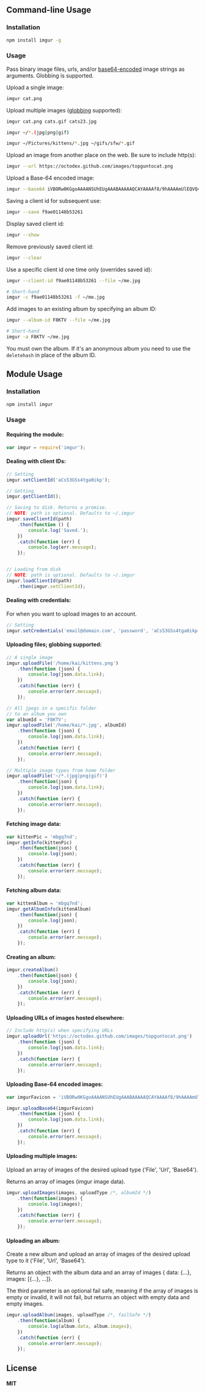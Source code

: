 ## Command-line Usage

### Installation

```bash
npm install imgur -g
```

### Usage

Pass binary image files, urls, and/or [base64-encoded](http://en.wikipedia.org/wiki/Base64) image strings as arguments. Globbing is supported.

Upload a single image:

```bash
imgur cat.png
```

Upload multiple images ([globbing](http://en.wikipedia.org/wiki/Glob_(programming)) supported):

```bash
imgur cat.png cats.gif cats23.jpg

imgur ~/*.(jpg|png|gif)

imgur ~/Pictures/kittens/*.jpg ~/gifs/sfw/*.gif
```

Upload an image from another place on the web. Be sure to include http(s):

```bash
imgur --url https://octodex.github.com/images/topguntocat.png
```

Upload a Base-64 encoded image:

```bash
imgur --base64 iVBORw0KGgoAAAANSUhEUgAAABAAAAAQCAYAAAAf8/9hAAAAmUlEQVQ4je2TsQ3CMBBFnxMa08WR2IQKJskIUNwMZAcYwWIQMs65JCUpEEIYW4pJy6v+6e6+/hVnnGsAzsCBMi7AsbbW/rIMsAU2xrnmkeruuzW7zgIw+JGbv6fGQpWzfy3HOsJlDQY/AlCv3jpF9oS5ZBOICKoB1YCIlCdQDR9127qyBHP5Gyw3CBXPr/qi709JHXE1S995AsqoJu8x78GsAAAAAElFTkSuQmCC
```

Saving a client id for subsequent use:

```bash
imgur --save f9ae01148b53261
```

Display saved client id:

```bash
imgur --show
```

Remove previously saved client id:

```bash
imgur --clear
```

Use a specific client id one time only (overrides saved id):

```bash
imgur --client-id f9ae01148b53261 --file ~/me.jpg

# Short-hand
imgur -c f9ae01148b53261 -f ~/me.jpg
```

Add images to an existing album by specifying an album ID:

```bash
imgur --album-id F8KTV --file ~/me.jpg

# Short-hand
imgur -a F8KTV ~/me.jpg
```

You must own the album. If it's an anonymous album you need to use the `deletehash` in place of the album ID.

## Module Usage

### Installation

```bash
npm install imgur
```

### Usage

#### Requiring the module:

```javascript
var imgur = require('imgur');
```

#### Dealing with client IDs:

```javascript
// Setting
imgur.setClientId('aCs53GSs4tga0ikp');

// Getting
imgur.getClientId();

// Saving to disk. Returns a promise.
// NOTE: path is optional. Defaults to ~/.imgur
imgur.saveClientId(path)
    .then(function () {
        console.log('Saved.');
    })
    .catch(function (err) {
        console.log(err.message);
    });


// Loading from disk
// NOTE: path is optional. Defaults to ~/.imgur
imgur.loadClientId(path)
    .then(imgur.setClientId);
```

#### Dealing with credentials:

For when you want to upload images to an account.

```javascript
// Setting
imgur.setCredentials('email@domain.com', 'password', 'aCs53GSs4tga0ikp');

```

#### Uploading files; globbing supported:

```javascript
// A single image
imgur.uploadFile('/home/kai/kittens.png')
    .then(function (json) {
        console.log(json.data.link);
    })
    .catch(function (err) {
        console.error(err.message);
    });

// All jpegs in a specific folder
// to an album you own
var albumId = 'F8KTV';
imgur.uploadFile('/home/kai/*.jpg', albumId)
    .then(function (json) {
        console.log(json.data.link);
    })
    .catch(function (err) {
        console.error(err.message);
    });

// Multiple image types from home folder
imgur.uploadFile('~/*.(jpg|png|gif)')
    .then(function(json) {
        console.log(json.data.link);
    })
    .catch(function (err) {
        console.error(err.message);
    });
```

#### Fetching image data:

```javascript
var kittenPic = 'mbgq7nd';
imgur.getInfo(kittenPic)
    .then(function(json) {
        console.log(json);
    })
    .catch(function (err) {
        console.error(err.message);
    });

```

#### Fetching album data:

```javascript
var kittenAlbum = 'mbgq7nd';
imgur.getAlbumInfo(kittenAlbum)
    .then(function(json) {
        console.log(json);
    })
    .catch(function (err) {
        console.error(err.message);
    });

```

#### Creating an album:

```javascript
imgur.createAlbum()
    .then(function(json) {
        console.log(json);
    })
    .catch(function (err) {
        console.error(err.message);
    });

```

#### Uploading URLs of images hosted elsewhere:

```javascript
// Include http(s) when specifying URLs
imgur.uploadUrl('https://octodex.github.com/images/topguntocat.png')
    .then(function (json) {
        console.log(json.data.link);
    })
    .catch(function (err) {
        console.error(err.message);
    });
```

#### Uploading Base-64 encoded images:

```javascript
var imgurFavicon = 'iVBORw0KGgoAAAANSUhEUgAAABAAAAAQCAYAAAAf8/9hAAAAmUlEQVQ4je2TsQ3CMBBFnxMa08WR2IQKJskIUNwMZAcYwWIQMs65JCUpEEIYW4pJy6v+6e6+/hVnnGsAzsCBMi7AsbbW/rIMsAU2xrnmkeruuzW7zgIw+JGbv6fGQpWzfy3HOsJlDQY/AlCv3jpF9oS5ZBOICKoB1YCIlCdQDR9127qyBHP5Gyw3CBXPr/qi709JHXE1S995AsqoJu8x78GsAAAAAElFTkSuQmCC';

imgur.uploadBase64(imgurFavicon)
    .then(function (json) {
        console.log(json.data.link);
    })
    .catch(function (err) {
        console.error(err.message);
    });
```

#### Uploading multiple images:

Upload an array of images of the desired upload type ('File', 'Url', 'Base64').

Returns an array of images (imgur image data).

```javascript
imgur.uploadImages(images, uploadType /*, albumId */)
    .then(function(images) {
        console.log(images);
    })
    .catch(function (err) {
        console.error(err.message);
    });

```

#### Uploading an album:

Create a new album and upload an array of images of the desired upload type to it ('File', 'Url', 'Base64').

Returns an object with the album data and an array of images { data: {...}, images: [{...}, ...]}.

The third parameter is an optional fail safe, meaning if the array of images is empty or invalid, it will not fail, but returns an object with empty data and empty images.

```javascript
imgur.uploadAlbum(images, uploadType /*, failSafe */)
    .then(function(album) {
        console.log(album.data, album.images);
    })
    .catch(function (err) {
        console.error(err.message);
    });

```

## License

#### MIT